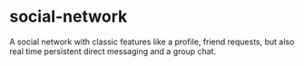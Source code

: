 # social-network
A social network with classic features like a profile, friend requests, but also real time persistent direct messaging and a group chat. 

